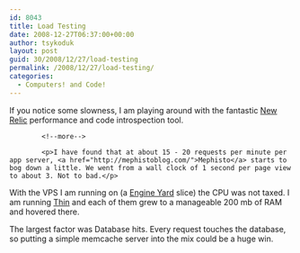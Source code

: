 ```yaml
---
id: 8043
title: Load Testing
date: 2008-12-27T06:37:00+00:00
author: tsykoduk
layout: post
guid: 30/2008/12/27/load-testing
permalink: /2008/12/27/load-testing/
categories:
  - Computers! and Code!
---
```

<p>If you notice some slowness, I am playing around with the fantastic <a href="http://newrelic.com">New Relic</a> performance and code introspection tool.</p>

            <!--more-->

            <p>I have found that at about 15 - 20 requests per minute per app server, <a href="http://mephistoblog.com/">Mephisto</a> starts to bog down a little. We went from a wall clock of 1 second per page view to about 3. Not to bad.</p>


<p>With the <span class="caps">VPS I</span> am running on (a <a href="http://engineyard.com">Engine Yard</a> slice) the <span class="caps">CPU</span> was not taxed. I am running <a href="http://code.macournoyer.com/thin/">Thin</a> and each of them grew to a manageable 200 mb of <span class="caps">RAM</span> and hovered there.</p>


<p>The largest factor was Database hits. Every request touches the database, so putting a simple memcache server into the mix could be a huge win.</p>